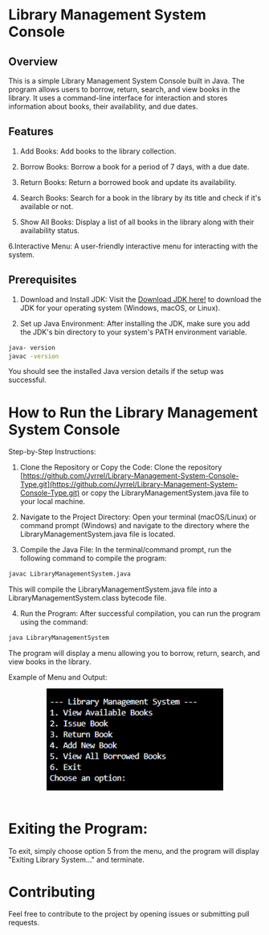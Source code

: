 # Library Management System Console
## Overview
This is a simple Library Management System Console built in Java. The program allows users to borrow, return, search, and view books in the library. It uses a command-line interface for interaction and stores information about books, their availability, and due dates.

## Features

1. Add Books: Add books to the library collection.

2. Borrow Books: Borrow a book for a period of 7 days, with a due date.

3. Return Books: Return a borrowed book and update its availability.

4. Search Books: Search for a book in the library by its title and check if it's available or not.

5. Show All Books: Display a list of all books in the library along with their availability status.

6.Interactive Menu: A user-friendly interactive menu for interacting with the system.

## Prerequisites
1. Download and Install JDK: Visit the [Download JDK here!](https://www.oracle.com/java/technologies/downloads/#java11?er=221886) to download the JDK for your operating system (Windows, macOS, or Linux).

2. Set up Java Environment: After installing the JDK, make sure you add the JDK's bin directory to your system's PATH environment variable.

```bash
java- version
javac -version
```
You should see the installed Java version details if the setup was successful.

# How to Run the Library Management System Console
Step-by-Step Instructions:
1. Clone the Repository or Copy the Code:
Clone the repository [https://github.com/Jyrrel/Library-Management-System-Console-Type.git](https://github.com/Jyrrel/Library-Management-System-Console-Type.git) or copy the LibraryManagementSystem.java file to your local machine.

2. Navigate to the Project Directory:
Open your terminal (macOS/Linux) or command prompt (Windows) and navigate to the directory where the LibraryManagementSystem.java file is located.

3. Compile the Java File:
In the terminal/command prompt, run the following command to compile the program:
```bash
javac LibraryManagementSystem.java
```
This will compile the LibraryManagementSystem.java file into a LibraryManagementSystem.class bytecode file.

4. Run the Program:
After successful compilation, you can run the program using the command:
```bash
java LibraryManagementSystem
```
The program will display a menu allowing you to borrow, return, search, and view books in the library.

Example of Menu and Output:
<div align="center"> <img width="70%" src="Screenshot 2025-03-28 014447.png"><br><br> </div>

# Exiting the Program:
To exit, simply choose option 5 from the menu, and the program will display "Exiting Library System..." and terminate.

# Contributing
Feel free to contribute to the project by opening issues or submitting pull requests.
